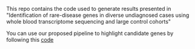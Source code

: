 This repo contains the code used to generate results presented in "Identification of rare-disease genes in diverse undiagnosed cases using whole blood transcriptome sequencing and large control cohorts"

You can use our proposed pipeline to highlight candidate genes by following this [code](./pipeline.md)
